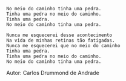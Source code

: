     No meio do caminho tinha uma pedra.
    Tinha uma pedra no meio do caminho.
    Tinha uma pedra.
    No meio do caminho tinha uma pedra.

    Nunca me esquecerei desse acontecimento
    Na vida de minhas retinas tão fatigadas.
    Nunca me esquecerei que no meio do caminho
    Tinha uma pedra.
    Tinha uma pedra no meio do caminho.
    No meio do caminho tinha uma pedra.


Autor: Carlos Drummond de Andrade
